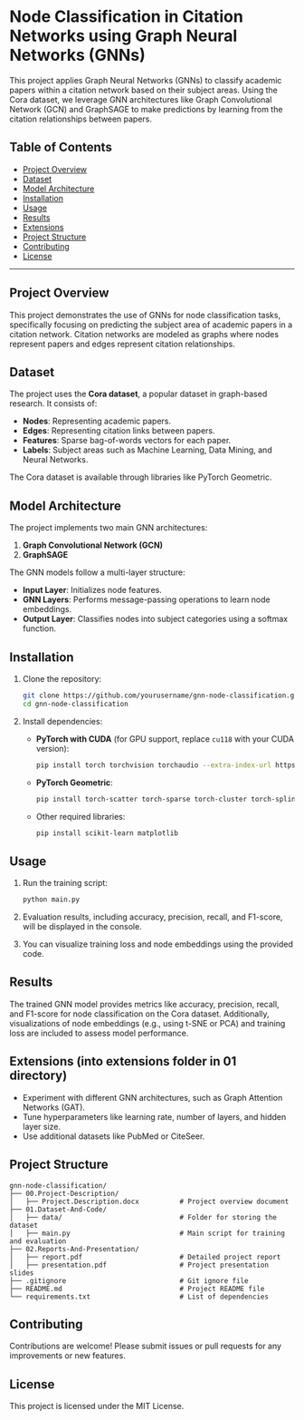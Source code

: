 # Node Classification in Citation Networks using Graph Neural Networks (GNNs)

This project applies Graph Neural Networks (GNNs) to classify academic papers within a citation network based on their subject areas. Using the Cora dataset, we leverage GNN architectures like Graph Convolutional Network (GCN) and GraphSAGE to make predictions by learning from the citation relationships between papers.

## Table of Contents

- [Project Overview](#project-overview)
- [Dataset](#dataset)
- [Model Architecture](#model-architecture)
- [Installation](#installation)
- [Usage](#usage)
- [Results](#results)
- [Extensions](#extensions)
- [Project Structure](#project-structure)
- [Contributing](#contributing)
- [License](#license)

---

## Project Overview

This project demonstrates the use of GNNs for node classification tasks, specifically focusing on predicting the subject area of academic papers in a citation network. Citation networks are modeled as graphs where nodes represent papers and edges represent citation relationships.

## Dataset

The project uses the **Cora dataset**, a popular dataset in graph-based research. It consists of:

- **Nodes**: Representing academic papers.
- **Edges**: Representing citation links between papers.
- **Features**: Sparse bag-of-words vectors for each paper.
- **Labels**: Subject areas such as Machine Learning, Data Mining, and Neural Networks.

The Cora dataset is available through libraries like PyTorch Geometric.

## Model Architecture

The project implements two main GNN architectures:

1. **Graph Convolutional Network (GCN)**
2. **GraphSAGE**

The GNN models follow a multi-layer structure:

- **Input Layer**: Initializes node features.
- **GNN Layers**: Performs message-passing operations to learn node embeddings.
- **Output Layer**: Classifies nodes into subject categories using a softmax function.

## Installation

1. Clone the repository:

   ```bash
   git clone https://github.com/yourusername/gnn-node-classification.git
   cd gnn-node-classification
   ```

2. Install dependencies:
   - **PyTorch with CUDA** (for GPU support, replace `cu118` with your CUDA version):
     ```bash
     pip install torch torchvision torchaudio --extra-index-url https://download.pytorch.org/whl/cu118
     ```
   - **PyTorch Geometric**:
     ```bash
     pip install torch-scatter torch-sparse torch-cluster torch-spline-conv torch-geometric
     ```
   - Other required libraries:
     ```bash
     pip install scikit-learn matplotlib
     ```

## Usage

1. Run the training script:

   ```bash
   python main.py
   ```

2. Evaluation results, including accuracy, precision, recall, and F1-score, will be displayed in the console.

3. You can visualize training loss and node embeddings using the provided code.

## Results

The trained GNN model provides metrics like accuracy, precision, recall, and F1-score for node classification on the Cora dataset. Additionally, visualizations of node embeddings (e.g., using t-SNE or PCA) and training loss are included to assess model performance.

## Extensions (into extensions folder in 01 directory)

- Experiment with different GNN architectures, such as Graph Attention Networks (GAT).
- Tune hyperparameters like learning rate, number of layers, and hidden layer size.
- Use additional datasets like PubMed or CiteSeer.

## Project Structure

```
gnn-node-classification/
├── 00.Project-Description/
│   ├── Project.Description.docx          # Project overview document
├── 01.Dataset-And-Code/
│   ├── data/                             # Folder for storing the dataset
│   ├── main.py                           # Main script for training and evaluation
├── 02.Reports-And-Presentation/
│   ├── report.pdf                        # Detailed project report
│   ├── presentation.pdf                  # Project presentation slides
├── .gitignore                            # Git ignore file
├── README.md                             # Project README file
└── requirements.txt                      # List of dependencies
```

## Contributing

Contributions are welcome! Please submit issues or pull requests for any improvements or new features.

## License

This project is licensed under the MIT License.
